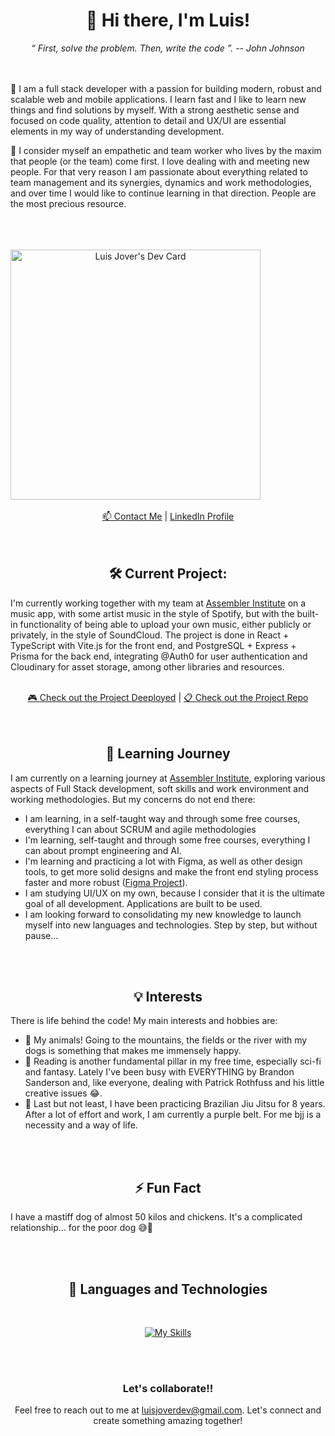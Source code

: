 <div align="center">
  <h1>👋 Hi there, I'm Luis!</h1>
  <em>“ First, solve the problem. Then, write the code ”. -- John Johnson</em>
</div>
<br/>
<br/>
<p>
 🧠 I am a full stack developer with a passion for building modern, robust and scalable web and mobile applications. I learn fast and I like to learn new things and find solutions by myself.
  With a strong aesthetic sense and focused on code quality, attention to detail and UX/UI are essential elements in my way of understanding development.
</p>

<p>
 💜 I consider myself an empathetic and team worker who lives by the maxim that people (or the team) come first. I love dealing with and meeting new people.
  For that very reason I am passionate about everything related to team management and its synergies, dynamics and work methodologies, and over time I would like to continue learning in that direction. People are the most precious resource.
</p>

<br/>
<br/>
<br/>

<div align="center" style="display: flex">
  <a href="https://app.daily.dev/luisjover"><img src="https://api.daily.dev/devcards/dd4720168aa1422493a8913ec48bc069.png?r=92e" width="400" alt="Luis Jover's Dev Card"/></a>
</div>



<br/>

<div align="center">
  <a href="mailto:luisjoverdev@gmail.com">📫 Contact Me</a> |
  <a href="https://www.linkedin.com/in/luisjoverdev/">LinkedIn Profile</a>
</div>

<br/>
<br/>

<div align="center">
  <h2>🛠️ Current Project:</h2>
</div>
<p>
  I'm currently working together with my team at <a href="https://assemblerinstitute.com/"><b></b>Assembler Institute</b></a> on a music app, with some artist music in the style of Spotify, but with the built-in functionality of being able to upload your own music, either publicly or privately, in the style of SoundCloud.
  The project is done in React + TypeScript with Vite.js for the front end, and PostgreSQL + Express + Prisma for the back end, integrating @Auth0 for user authentication and Cloudinary for asset storage, among other libraries and resources.
</p>

<br/>

<div align="center">
  <a href="https://apollofy-frontend.vercel.app/">🎮 Check out the Project Deeployed</a> |
  <a href="https://github.com/luisjover/apollofy-frontend">📋 Check out the Project Repo</a>
</div>

<br/>
<br/>

<h2 align="center">🌱 Learning Journey</h2>
<p>
  I am currently on a learning journey at <a href="https://assemblerinstitute.com/">Assembler Institute</a>, exploring various aspects of Full Stack development, soft skills and work environment and working methodologies. But my concerns do not end there:<br/>
  <ul>
    <li>I am learning, in a self-taught way and through some free courses, everything I can about SCRUM and agile methodologies</li>
    <li>I'm learning, self-taught and through some free courses, everything I can about prompt engineering and AI.</li>
    <li>I'm learning and practicing a lot with Figma, as well as other design tools, to get more solid designs and make the front end styling process faster and more robust (<a href=https://bit.ly/myfigma_project>Figma Project</a>). </li>
    <li>I am studying UI/UX on my own, because I consider that it is the ultimate goal of all development. Applications are built to be used.</li>
    <li>I am looking forward to consolidating my new knowledge to launch myself into new languages ​​and technologies. Step by step, but without pause...</li>
  </ul>
</p>

<br/>
<br/>

<h2 align="center">💡 Interests</h2>
<p>
  There is life behind the code! My main interests and hobbies are:
  <ul>
    <li>🐾 My animals! Going to the mountains, the fields or the river with my dogs is something that makes me immensely happy.</li>
    <li>📜 Reading is another fundamental pillar in my free time, especially sci-fi and fantasy. Lately I've been busy with EVERYTHING by Brandon Sanderson and, like everyone, dealing with Patrick Rothfuss and his little creative issues 😂.</li>
    <li>🦍 Last but not least, I have been practicing Brazilian Jiu Jitsu for 8 years. After a lot of effort and work, I am currently a purple belt. For me bjj is a necessity and a way of life.</li>
  </ul>
</p>



<br/>
<br/>

<div align="center">
  <h2>⚡ Fun Fact</h2>
</div>
  <p>
    I have a mastiff dog of almost 50 kilos and chickens. It's a complicated relationship... for the poor dog 😅🤣
  </p>

<br/>
<br/>


<div align="center">
  <h2>🤖 Languages ​​and Technologies</h2>
</div>
<br/>
<div align="center">
  
  [![My Skills](https://skillicons.dev/icons?i=js,html,css,ts,tailwind,sass,bootstrap,git,github,react,vite,nextjs,redux,styledcomponents,nodejs,express,mongodb,postgres,prisma,jest,vscode,postman,figma,firebase,ps,ai,discord,regex&perline=14)](https://skillicons.dev)
  
</div>

<br/>
<br/>

<div align="center">
  <h3>Let's collaborate!!</h3>
  <p>
    Feel free to reach out to me at <a href="luisjoverdev@gmail.com">luisjoverdev@gmail.com</a>. Let's connect and create something amazing together!
  </p>
</div>
